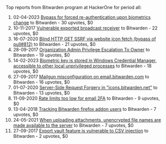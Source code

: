 Top reports from Bitwarden program at HackerOne for period all:

1. 02-04-2023 [Bypass for forced re-authentication upon biometrics change](https://hackerone.com/reports/1929915) to Bitwarden - 30 upvotes, $0
2. 10-11-2017 [Vulnerable exported broadcast receiver](https://hackerone.com/reports/289000) to Bitwarden - 22 upvotes, $0
3. 16-07-2020 [Blind HTTP GET SSRF via website icon fetch (bypass of pull#812)](https://hackerone.com/reports/925527) to Bitwarden - 21 upvotes, $0
4. 28-09-2017 [Organization Admin Privilege Escalation To Owner](https://hackerone.com/reports/272570) to Bitwarden - 19 upvotes, $0
5. 14-02-2023 [Biometric key is stored in Windows Credential Manager, accessible to other local unprivileged processes](https://hackerone.com/reports/1874155) to Bitwarden - 18 upvotes, $0
6. 27-09-2017 [Mailgun misconfiguration on email.bitwarden.com](https://hackerone.com/reports/272357) to Bitwarden - 16 upvotes, $0
7. 01-07-2020 [Server-Side Request Forgery in "icons.bitwarden.net"](https://hackerone.com/reports/913276) to Bitwarden - 13 upvotes, $0
8. 11-09-2020 [Rate limits too low for email 2FA](https://hackerone.com/reports/979820) to Bitwarden - 9 upvotes, $0
9. 13-04-2018 [Tracking Bitwarden firefox addon users](https://hackerone.com/reports/337189) to Bitwarden - 7 upvotes, $0
10. 24-05-2021 [When uploading attachments, unencrypted file names are made available to the server](https://hackerone.com/reports/1206799) to Bitwarden - 7 upvotes, $0
11. 27-09-2017 [Export vault feature is vulnerable to CSV injection](https://hackerone.com/reports/272272) to Bitwarden - 2 upvotes, $0
